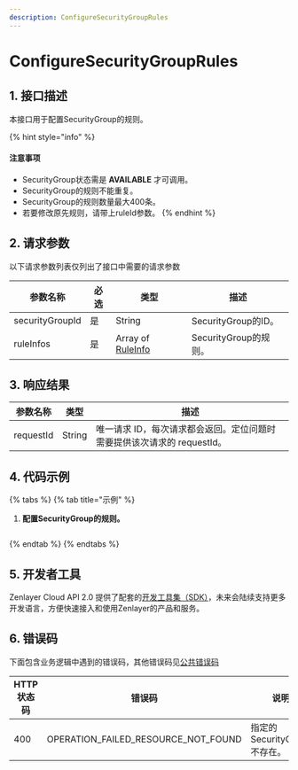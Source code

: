 ```yaml
---
description: ConfigureSecurityGroupRules
---
```


# ConfigureSecurityGroupRules

## 1. 接口描述

本接口用于配置SecurityGroup的规则。

{% hint style="info" %}
#### 注意事项

* SecurityGroup状态需是 **AVAILABLE** 才可调用。
* SecurityGroup的规则不能重复。
* SecurityGroup的规则数量最大400条。
* 若要修改原先规则，请带上ruleId参数。
{% endhint %}



## 2. 请求参数

以下请求参数列表仅列出了接口中需要的请求参数

| 参数名称            | 必选 | 类型                                                 | 描述                |
| --------------- | -- | -------------------------------------------------- | ----------------- |
| securityGroupId | 是  | String                                             | SecurityGroup的ID。 |
| ruleInfos       | 是  | Array of [RuleInfo](../shu-ju-jie-gou.md#ruleinfo) | SecurityGroup的规则。 |



## 3. 响应结果

| 参数名称      | 类型     | 描述                                         |
| --------- | ------ | ------------------------------------------ |
| requestId | String | 唯一请求 ID，每次请求都会返回。定位问题时需要提供该次请求的 requestId。 |



## 4. 代码示例

{% tabs %}
{% tab title="示例" %}
1. **配置SecurityGroup的规则。**

```json
```
{% endtab %}
{% endtabs %}



## 5. 开发者工具

Zenlayer Cloud API 2.0 提供了配套的[开发工具集（SDK）](../../api-introduction/sdk/)，未来会陆续支持更多开发语言，方便快速接入和使用Zenlayer的产品和服务。



## 6. 错误码

下面包含业务逻辑中遇到的错误码，其他错误码见[公共错误码](../../api-introduction/instruction/commonerrorcode.md)

| HTTP状态码 | 错误码                                     | 说明                   |
| ------- | --------------------------------------- | -------------------- |
| 400     | OPERATION\_FAILED\_RESOURCE\_NOT\_FOUND | 指定的SecurityGroup不存在。 |

